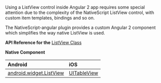 Using a ListView control inside Angular 2 app requires some special attention due to the complexity of the NativeScript ListView control, with custom item templates, bindings and so on. 

The NativeScript-angular plugin provides a custom Angular 2 component which simplifies the way native ListView is used. 

**API Reference for the** [ListView Class](http://docs.nativescript.org/api-reference/modules/_ui_list_view_.html)

**Native Component**

| Android                | iOS      |
|:-----------------------|:---------|
| [android.widget.ListView](http://developer.android.com/reference/android/widget/ListView.html) | [UITableView](https://developer.apple.com/library/ios/documentation/UIKit/Reference/UITableView_Class/) |
